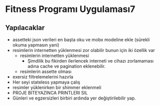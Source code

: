 # Fitness Programı Uygulaması7

## Yapılacaklar
- assetteki json verileri en başta oku ve mobx modeline ekle (sürekli okuma yapmasın yani)
- resimlerin internetten yüklenmesi zor olabilir bunun için iki özellik var
  - resimlerin internetten yüklenmesi
    - Şimdilik bu fikirden ilerlencek interneti ve cihazı zorlamaması adına cache ve pagination eklenebilir. 
  - resimlerin assette olması
- exersiz filtrelemelerini hazırla
- Her seyi stateless yapmaya çalış
- resimler yüklenirken bir shimmer eklenmeli
- PROJE BITEYAZINCA PRINTLERI SIL
- Günleri ve egzersizleri birbiri ardında yer değiştirilebilir yap.





